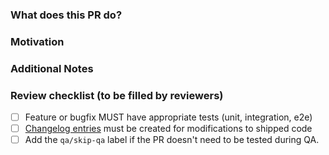 ### What does this PR do?
<!-- A brief description of the change being made with this pull request. -->

### Motivation
<!-- What inspired you to submit this pull request? -->

### Additional Notes
<!-- Anything else we should know when reviewing? -->

### Review checklist (to be filled by reviewers)

- [ ] Feature or bugfix MUST have appropriate tests (unit, integration, e2e)
- [ ] [Changelog entries](https://khulnasoft.dev/integrations-core/guidelines/pr/#changelog-entries) must be created for modifications to shipped code
- [ ] Add the `qa/skip-qa` label if the PR doesn't need to be tested during QA.
